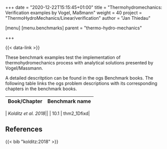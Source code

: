 +++
date = "2020-12-22T15:15:45+01:00"
title = "Thermohydromechanics: Verification examples by Vogel, Maßmann"
weight = 40
project = "ThermoHydroMechanics/Linear/verification"
author = "Jan Thiedau"

[menu]
  [menu.benchmarks]
    parent = "thermo-hydro-mechanics"

+++

{{< data-link >}}

These benchmark examples test the implementation of
thermohydromechanics process with analytical solutions
presented by Vogel/Massmann.

A detailed descritption can be found in the ogs Benchmark books.
The following table links the ogs problem descriptions with its corresponding
chapters in the benchmark books.

| Book/Chapter | Benchmark name |
|:--- | :--- |
<!--
|*Kolditz et al. 2015*||
|2.9.1 | thm1_3Dgravity|
|2.9.2 | thm2_1Dbeam|
-->
| *Kolditz et al. 2018*||
| 10.1 | thm2_1Dfixd|
<!--
| 10.2 | thm2_1Dfixe|
| 10.3 | thm2_1Dfixf|
-->

## References

<!--{{< bib "kolditz:2015" >}}
{{< bib "kolditz:2016" >}}-->
{{< bib "kolditz:2018" >}}